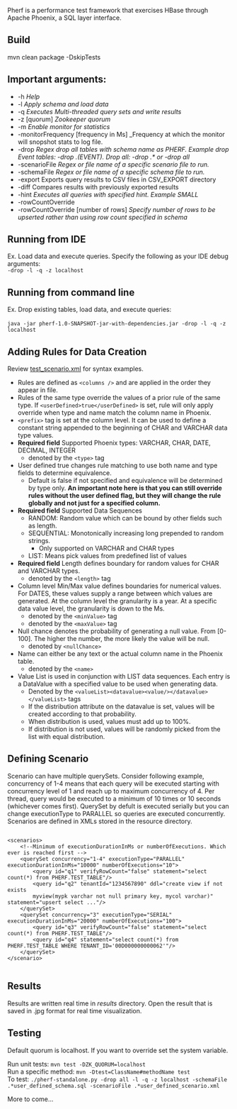 <!--
Licensed to the Apache Software Foundation (ASF) under one or more
contributor license agreements.  See the NOTICE file distributed with
this work for additional information regarding copyright ownership.
The ASF licenses this file to You under the Apache License, Version 2.0
(the "License"); you may not use this file except in compliance with
the License.  You may obtain a copy of the License at

http://www.apache.org/licenses/LICENSE-2.0

Unless required by applicable law or agreed to in writing, software
distributed under the License is distributed on an "AS IS" BASIS,
WITHOUT WARRANTIES OR CONDITIONS OF ANY KIND, either express or implied.
See the License for the specific language governing permissions and
limitations under the License.
-->

Pherf is a performance test framework that exercises HBase through Apache Phoenix, a SQL layer interface.

## Build 
mvn clean package -DskipTests

## Important arguments:

- -h _Help_ <br />
- -l _Apply schema and load data_<br/>
- -q _Executes Multi-threaded query sets and write results_<br/>
- -z [quorum] _Zookeeper quorum_</br>
- -m _Enable monitor for statistics_<br/>
- -monitorFrequency [frequency in Ms] _Frequency at which the monitor will snopshot stats to log file. <br/>
- -drop _Regex drop all tables with schema name as PHERF. Example drop Event tables: -drop .*(EVENT).* Drop all: -drop .* or -drop all_<br/>
- -scenarioFile _Regex or file name of a specific scenario file to run._ <br />
- -schemaFile _Regex or file name of a specific schema file to run._ <br />
- -export Exports query results to CSV files in CSV_EXPORT directory <br />
- -diff Compares results with previously exported results <br />
- -hint _Executes all queries with specified hint. Example SMALL_ <br />
- -rowCountOverride
- -rowCountOverride [number of rows] _Specify number of rows to be upserted rather than using row count specified in schema_ </br>

## Running from IDE
Ex. Load data and execute queries. Specify the following as your IDE debug arguments:<br/> 
`-drop -l -q -z localhost`

## Running from command line
Ex. Drop existing tables, load data, and execute queries:<br/>  
`java -jar pherf-1.0-SNAPSHOT-jar-with-dependencies.jar -drop -l -q -z localhost`

## Adding Rules for Data Creation
Review [test_scenario.xml](/src/test/resources/scenario/test_scenario.xml) 
for syntax examples.<br />

* Rules are defined as `<columns />` and are applied in the order they appear in file.
* Rules of the same type override the values of a prior rule of the same type. If `<userDefined>true</userDefined>` is 
set, rule will only
apply override when type and name match the column name in Phoenix.
* `<prefix>` tag is set at the column level. It can be used to define a constant string appended to the beginning of 
CHAR and VARCHAR data type values. 
* **Required field** Supported Phoenix types: VARCHAR, CHAR, DATE, DECIMAL, INTEGER
    * denoted by the `<type>` tag
* User defined true changes rule matching to use both name and type fields to determine equivalence.
    * Default is false if not specified and equivalence will be determined by type only. **An important note here is that you can still override rules without the user defined flag, but they will change the rule globally and not just for a specified column.**
* **Required field** Supported Data Sequences
    * RANDOM:       Random value which can be bound by other fields such as length.
    * SEQUENTIAL:   Monotonically increasing long prepended to random strings.
        * Only supported on VARCHAR and CHAR types
    * LIST:         Means pick values from predefined list of values
* **Required field** Length defines boundary for random values for CHAR and VARCHAR types.
    * denoted by the `<length>` tag
* Column level Min/Max value defines boundaries for numerical values. For DATES, these values supply a range between 
which values are generated. At the column level the granularity is a year. At a specific data value level, the 
granularity is down to the Ms.
    * denoted by the `<minValue>` tag
    * denoted by the `<maxValue>` tag
* Null chance denotes the probability of generating a null value. From \[0-100\]. The higher the number, the more likely
the value will be null.
    * denoted by `<nullChance>`
* Name can either be any text or the actual column name in the Phoenix table.
    * denoted by the `<name>`
* Value List is used in conjunction with LIST data sequences. Each entry is a DataValue with a specified value to be 
used when generating data. 
    * Denoted by the `<valueList><datavalue><value/></datavalue></valueList>` tags
    * If the distribution attribute on the datavalue is set, values will be created according to
that probability. 
    * When distribution is used, values must add up to 100%. 
    * If distribution is not used, values will be randomly picked from the list with equal distribution.

## Defining Scenario
Scenario can have multiple querySets. Consider following example, concurrency of 1-4 means that each query will be 
executed starting with concurrency level of 1 and reach up to maximum concurrency of 4. Per thread, query would be 
executed to a minimum of 10 times or 10 seconds (whichever comes first). QuerySet by defult is executed serially but you
 can change executionType to PARALLEL so queries are executed concurrently. Scenarios are defined in XMLs stored 
 in the resource directory.

```

<scenarios>
    <!--Minimum of executionDurationInMs or numberOfExecutions. Which ever is reached first -->
    <querySet concurrency="1-4" executionType="PARALLEL" executionDurationInMs="10000" numberOfExecutions="10">
        <query id="q1" verifyRowCount="false" statement="select count(*) from PHERF.TEST_TABLE"/>
        <query id="q2" tenantId="1234567890" ddl="create view if not exists 
        myview(mypk varchar not null primary key, mycol varchar)" statement="upsert select ..."/>
    </querySet>
    <querySet concurrency="3" executionType="SERIAL" executionDurationInMs="20000" numberOfExecutions="100">
        <query id="q3" verifyRowCount="false" statement="select count(*) from PHERF.TEST_TABLE"/>
        <query id="q4" statement="select count(*) from PHERF.TEST_TABLE WHERE TENANT_ID='00D000000000062'"/>
    </querySet>
</scenario>
        
```

## Results
Results are written real time in _results_ directory. Open the result that is saved in .jpg format for real time 
visualization.

## Testing
Default quorum is localhost. If you want to override set the system variable.

Run unit tests: `mvn test -DZK_QUORUM=localhost`<br />
Run a specific method: `mvn -Dtest=ClassName#methodName test` <br />
To test: `./pherf-standalone.py -drop all -l -q -z localhost -schemaFile .*user_defined_schema.sql -scenarioFile .*user_defined_scenario.xml`

More to come...

